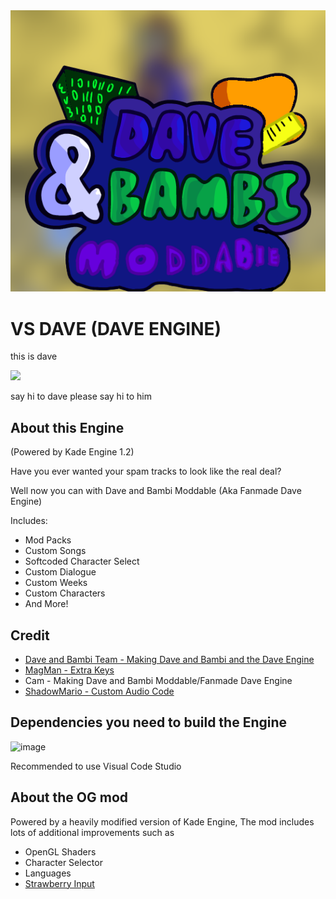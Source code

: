 <img src="KadeEngineWitBackground.png">

# VS DAVE (DAVE ENGINE)
this is dave

<img src="https://static.wikia.nocookie.net/fridaynightfunking/images/1/1e/Dave30_Static_Up_Pose.png/revision/latest?cb=20221112223155">

say hi to dave
please say hi to him

## About this Engine
(Powered by Kade Engine 1.2)

Have you ever wanted your spam tracks to look like the real deal?

Well now you can with Dave and Bambi Moddable (Aka Fanmade Dave Engine)

Includes:

- Mod Packs
- Custom Songs
- Softcoded Character Select
- Custom Dialogue 
- Custom Weeks
- Custom Characters
- And More!

## Credit

- [Dave and Bambi Team - Making Dave and Bambi and the Dave Engine](https://gamebanana.com/mods/43201)
- [MagMan - Extra Keys](https://gamebanana.com/members/1684859)
- Cam - Making Dave and Bambi Moddable/Fanmade Dave Engine
- [ShadowMario - Custom Audio Code](https://gamebanana.com/mods/309789)

## Dependencies you need to build the Engine
![image](https://github.com/CamtheKirby/VsDave-Modable/assets/92703353/321ccc06-a418-4220-bb90-fa2b96e61744)

Recommended to use Visual Code Studio

## About the OG mod
Powered by a heavily modified version of Kade Engine, The mod includes lots of additional improvements such as
- OpenGL Shaders
- Character Selector
- Languages
- [Strawberry Input](https://github.com/benjaminpants/Funkin-Strawberry)
